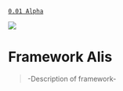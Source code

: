 [`0.01 Alpha`](https://github.com/pabllopf/Alis)

![](https://github.com/pabllopf/Alis/blob/main/Docs/Alis_Banner_970x250.png)

#  Framework Alis
> -Description of framework- 

